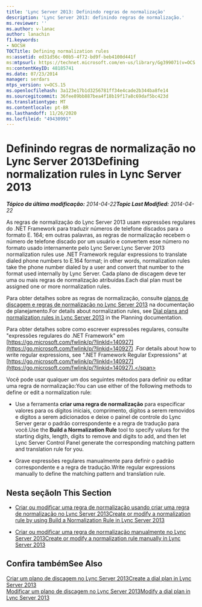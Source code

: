 ```yaml
---
title: 'Lync Server 2013: Definindo regras de normalização'
description: 'Lync Server 2013: definindo regras de normalização.'
ms.reviewer: ''
ms.author: v-lanac
author: lanachin
f1.keywords:
- NOCSH
TOCTitle: Defining normalization rules
ms:assetid: ed31d56c-00b5-4f72-bd9f-beb4100d441f
ms:mtpsurl: https://technet.microsoft.com/en-us/library/Gg399071(v=OCS.15)
ms:contentKeyID: 48185741
ms.date: 07/23/2014
manager: serdars
mtps_version: v=OCS.15
ms.openlocfilehash: 3a123e17b1d3256781ff34e4cade2b344ba8fe14
ms.sourcegitcommit: 36fee89bb887bea4f18b19f17a8c69daf5bc423d
ms.translationtype: MT
ms.contentlocale: pt-BR
ms.lasthandoff: 11/26/2020
ms.locfileid: "49430991"
---
```

# <a name="defining-normalization-rules-in-lync-server-2013"></a><span data-ttu-id="d5db2-103">Definindo regras de normalização no Lync Server 2013</span><span class="sxs-lookup"><span data-stu-id="d5db2-103">Defining normalization rules in Lync Server 2013</span></span>

<div data-xmlns="http://www.w3.org/1999/xhtml">

<div class="topic" data-xmlns="http://www.w3.org/1999/xhtml" data-msxsl="urn:schemas-microsoft-com:xslt" data-cs="https://msdn.microsoft.com/">

<div data-asp="https://msdn2.microsoft.com/asp">



</div>

<div id="mainSection">

<div id="mainBody"><span data-ttu-id="d5db2-104">

<span> </span></span><span class="sxs-lookup"><span data-stu-id="d5db2-104">

<span> </span></span></span>

<span data-ttu-id="d5db2-105">_**Tópico da última modificação:** 2014-04-22_</span><span class="sxs-lookup"><span data-stu-id="d5db2-105">_**Topic Last Modified:** 2014-04-22_</span></span>

<span data-ttu-id="d5db2-106">As regras de normalização do Lync Server 2013 usam expressões regulares do .NET Framework para traduzir números de telefone discados para o formato E. 164; em outras palavras, as regras de normalização recebem o número de telefone discado por um usuário e convertem esse número no formato usado internamente pelo Lync Server.</span><span class="sxs-lookup"><span data-stu-id="d5db2-106">Lync Server 2013 normalization rules use .NET Framework regular expressions to translate dialed phone numbers to E.164 format; in other words, normalization rules take the phone number dialed by a user and convert that number to the format used internally by Lync Server.</span></span> <span data-ttu-id="d5db2-107">Cada plano de discagem deve ter uma ou mais regras de normalização atribuídas.</span><span class="sxs-lookup"><span data-stu-id="d5db2-107">Each dial plan must be assigned one or more normalization rules.</span></span>

<span data-ttu-id="d5db2-108">Para obter detalhes sobre as regras de normalização, consulte [planos de discagem e regras de normalização no Lync Server 2013](lync-server-2013-dial-plans-and-normalization-rules.md) na documentação de planejamento.</span><span class="sxs-lookup"><span data-stu-id="d5db2-108">For details about normalization rules, see [Dial plans and normalization rules in Lync Server 2013](lync-server-2013-dial-plans-and-normalization-rules.md) in the Planning documentation.</span></span>

<span data-ttu-id="d5db2-109">Para obter detalhes sobre como escrever expressões regulares, consulte "expressões regulares do .NET Framework" em [https://go.microsoft.com/fwlink/p/?linkId=140927](https://go.microsoft.com/fwlink/p/?linkid=140927) .</span><span class="sxs-lookup"><span data-stu-id="d5db2-109">For details about how to write regular expressions, see ".NET Framework Regular Expressions" at [https://go.microsoft.com/fwlink/p/?linkId=140927](https://go.microsoft.com/fwlink/p/?linkid=140927).</span></span>

<span data-ttu-id="d5db2-110">Você pode usar qualquer um dos seguintes métodos para definir ou editar uma regra de normalização:</span><span class="sxs-lookup"><span data-stu-id="d5db2-110">You can use either of the following methods to define or edit a normalization rule:</span></span>

  - <span data-ttu-id="d5db2-111">Use a ferramenta **criar uma regra de normalização** para especificar valores para os dígitos iniciais, comprimento, dígitos a serem removidos e dígitos a serem adicionados e deixe o painel de controle do Lync Server gerar o padrão correspondente e a regra de tradução para você.</span><span class="sxs-lookup"><span data-stu-id="d5db2-111">Use the **Build a Normalization Rule** tool to specify values for the starting digits, length, digits to remove and digits to add, and then let Lync Server Control Panel generate the corresponding matching pattern and translation rule for you.</span></span>

  - <span data-ttu-id="d5db2-112">Grave expressões regulares manualmente para definir o padrão correspondente e a regra de tradução.</span><span class="sxs-lookup"><span data-stu-id="d5db2-112">Write regular expressions manually to define the matching pattern and translation rule.</span></span>

<div>

## <a name="in-this-section"></a><span data-ttu-id="d5db2-113">Nesta seção</span><span class="sxs-lookup"><span data-stu-id="d5db2-113">In This Section</span></span>

  - [<span data-ttu-id="d5db2-114">Criar ou modificar uma regra de normalização usando criar uma regra de normalização no Lync Server 2013</span><span class="sxs-lookup"><span data-stu-id="d5db2-114">Create or modify a normalization rule by using Build a Normalization Rule in Lync Server 2013</span></span>](lync-server-2013-create-or-modify-a-normalization-rule-by-using-build-a-normalization-rule.md)

  - [<span data-ttu-id="d5db2-115">Criar ou modificar uma regra de normalização manualmente no Lync Server 2013</span><span class="sxs-lookup"><span data-stu-id="d5db2-115">Create or modify a normalization rule manually in Lync Server 2013</span></span>](lync-server-2013-create-or-modify-a-normalization-rule-manually.md)

</div>

<div>

## <a name="see-also"></a><span data-ttu-id="d5db2-116">Confira também</span><span class="sxs-lookup"><span data-stu-id="d5db2-116">See Also</span></span>


[<span data-ttu-id="d5db2-117">Criar um plano de discagem no Lync Server 2013</span><span class="sxs-lookup"><span data-stu-id="d5db2-117">Create a dial plan in Lync Server 2013</span></span>](lync-server-2013-create-a-dial-plan.md)  
[<span data-ttu-id="d5db2-118">Modificar um plano de discagem no Lync Server 2013</span><span class="sxs-lookup"><span data-stu-id="d5db2-118">Modify a dial plan in Lync Server 2013</span></span>](lync-server-2013-modify-a-dial-plan.md)  
  

<span data-ttu-id="d5db2-119"></div>

</div>

<span> </span>

</div>

</div>

</span><span class="sxs-lookup"><span data-stu-id="d5db2-119"></div>

</div>

<span> </span>

</div>

</div>

</span></span></div>

